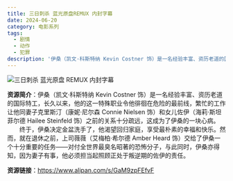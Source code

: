 ```yaml
---
title: 三日刺杀 蓝光原盘REMUX 内封字幕
date: 2024-06-20
category: 电影系列
tags:
  - 剧情
  - 动作
  - 犯罪
description: '伊桑（凯文·科斯特纳 Kevin Costner 饰）是一名经验丰富、资历老道的国际特工，长久以来，他的这一特殊职业令他徘徊在危险的最前线，繁忙的工作让他同妻子克里斯汀（康妮·尼尔森 Connie Nielsen 饰）和女儿佐伊（海莉·斯坦菲尔德 Hailee Steinfeld 饰）之前的关系十分疏远，这成为了伊桑的一块心病。终于，伊桑决定金盆洗手了，他渴望回归家庭，享受最朴素的幸福和快乐。然而，就在退休之前，上司薇薇（艾梅柏·希尔德 Amber Heard 饰）交给了伊桑一个十分重要的任务——对付全世界最臭名昭著的恐怖分子，与此同时，伊桑亦得知，因为妻子有事，他必须担当起照顾正处于叛逆期的佐伊的责任。'
---
```


![三日刺杀 蓝光原盘 REMUX 内封字幕](https://encrypted-tbn0.gstatic.com/images?q=tbn:ANd9GcSrGtdKrOaK81_OGwa1NlERFR5jUmgx5qEyiw&s)

**资源简介**：伊桑（凯文·科斯特纳 Kevin Costner 饰）是一名经验丰富、资历老道的国际特工，长久以来，他的这一特殊职业令他徘徊在危险的最前线，繁忙的工作让他同妻子克里斯汀（康妮·尼尔森 Connie Nielsen 饰）和女儿佐伊（海莉·斯坦菲尔德 Hailee Steinfeld 饰）之前的关系十分疏远，这成为了伊桑的一块心病。
　　终于，伊桑决定金盆洗手了，他渴望回归家庭，享受最朴素的幸福和快乐。然而，就在退休之前，上司薇薇（艾梅柏·希尔德 Amber Heard 饰）交给了伊桑一个十分重要的任务——对付全世界最臭名昭著的恐怖分子，与此同时，伊桑亦得知，因为妻子有事，他必须担当起照顾正处于叛逆期的佐伊的责任。

**资源链接**：https://www.alipan.com/s/GaM9zpFEfvF
